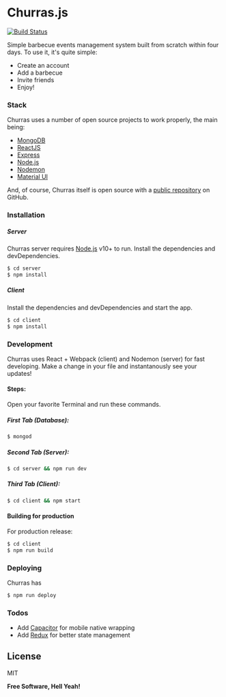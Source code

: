 # Churras.js

[![Build Status](https://travis-ci.org/joemccann/dillinger.svg?branch=master)](https://travis-ci.org/joemccann/dillinger)

Simple barbecue events management system built from scratch within four days. To use it, it's quite simple:
  - Create an account
  - Add a barbecue
  - Invite friends
  - Enjoy!

### Stack

Churras uses a number of open source projects to work properly, the main being:

* [MongoDB](https://www.mongodb.com/download-center#community)
* [ReactJS](https://reactjs.org)
* [Express](http://expressjs.com)
* [Node.js](http://nodejs.org)
* [Nodemon](https://www.npmjs.com/package/nodemon)
* [Material UI](https://material-ui.com)

And, of course, Churras itself is open source with a [public repository][churras] on GitHub.

### Installation

##### Server

Churras server requires [Node.js](https://nodejs.org/) v10+ to run.
Install the dependencies and devDependencies.

```sh
$ cd server
$ npm install
```

##### Client

Install the dependencies and devDependencies and start the app.
```sh
$ cd client
$ npm install
```

### Development

Churras uses React + Webpack (client) and Nodemon (server) for fast developing.
Make a change in your file and instantanously see your updates!

#### Steps:
Open your favorite Terminal and run these commands.

##### First Tab (Database):
```sh
$ mongod
```

##### Second Tab (Server):
```sh
$ cd server && npm run dev
```

##### Third Tab (Client):
```sh
$ cd client && npm start
```

#### Building for production
For production release:
```sh
$ cd client 
$ npm run build
```

### Deploying

Churras has 

```sh
$ npm run deploy
```

### Todos

 - Add  [Capacitor](https://capacitor.ionicframework.com) for mobile native wrapping
 - Add  [Redux](https://redux.js.org) for better state management

License
----

MIT

**Free Software, Hell Yeah!**

[//]: # (These are reference links used in the body of this note and get stripped out when the markdown processor does its job. There is no need to format nicely because it shouldn't be seen. Thanks SO - http://stackoverflow.com/questions/4823468/store-comments-in-markdown-syntax)

[churras]: <https://github.com/leopq/churras>
